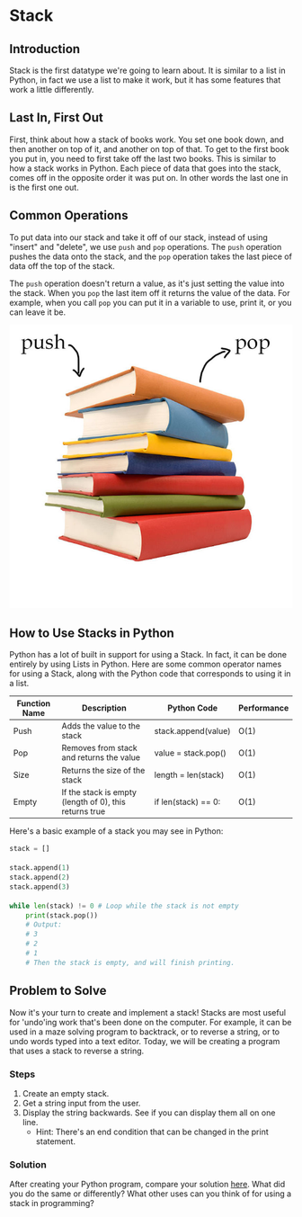 # Stack

## Introduction

Stack is the first datatype we're going to learn about. It is similar to a list in Python, in fact we use a list to make it work, but it has some features that work a little differently. 

## Last In, First Out

First, think about how a stack of books work. You set one book down, and then another on top of it, and another on top of that. To get to the first book you put in, you need to first take off the last two books. This is similar to how a stack works in Python. Each piece of data that goes into the stack, comes off in the opposite order it was put on. In other words the last one in is the first one out. 

## Common Operations

To put data into our stack and take it off of our stack, instead of using "insert" and "delete", we use `push` and `pop` operations. 
The `push` operation pushes the data onto the stack, and the `pop` operation takes the last piece of data off the top of the stack. 

The `push` operation doesn't return a value, as it's just setting the value into the stack. When you `pop` the last item off it returns the value of the data. For example, when you call `pop` you can put it in a variable to use, print it, or you can leave it be. 

![Picture of a stack of books, with push and an arrow pointing towards the top book, and pop with an arrow pointing away from the top book](stackofbooks.jpg)

## How to Use Stacks in Python

Python has a lot of built in support for using a Stack. In fact, it can be done entirely by using Lists in Python. Here are some common operator names for using a Stack, along with the Python code that corresponds to using it in a list. 

Function Name | Description | Python Code | Performance
------------- | ----------- | ----------- | -----------
Push          | Adds the value to the stack | stack.append(value) | O(1)
Pop           | Removes from stack and returns the value | value = stack.pop() | O(1)
Size          | Returns the size of the stack | length = len(stack) | O(1)
Empty         | If the stack is empty (length of 0), this returns true | if len(stack) == 0: | O(1)

Here's a basic example of a stack you may see in Python:

```python
stack = []

stack.append(1)
stack.append(2)
stack.append(3) 

while len(stack) != 0 # Loop while the stack is not empty
    print(stack.pop())
    # Output:
    # 3
    # 2
    # 1
    # Then the stack is empty, and will finish printing. 
```
## Problem to Solve

Now it's your turn to create and implement a stack! Stacks are most useful for 'undo'ing work that's been done on the computer. For example, it can be used in a maze solving program to backtrack, or to reverse a string, or to undo words typed into a text editor. Today, we will be creating a program that uses a stack to reverse a string. 

### Steps

1. Create an empty stack.
2. Get a string input from the user.
3. Display the string backwards. See if you can display them all on one line.
   - Hint: There's an end condition that can be changed in the print statement.

### Solution
After creating your Python program, compare your solution [here](stack.py). What did you do the same or differently? What other uses can you think of for using a stack in programming?  